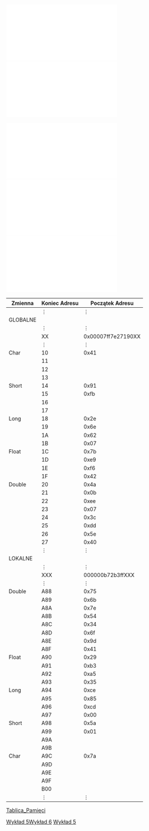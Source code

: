 ![Laboratorium 4_2021](/Notatki/Semestr%201/Podstawy%20programowania/Labolatoria/Labolatoria%204/Laboratorium%204_2021.pdf)
![row_kwa](/Notatki/Semestr%201/Podstawy%20programowania/Labolatoria/Labolatoria%204/row_kwa.cpp)

![Labolatoria4.1a](/Notatki/Semestr%201/Podstawy%20programowania/Labolatoria/Labolatoria%204/Labolatoria4.1a.cpp)![Labolatoria4.1b](/Notatki/Semestr%201/Podstawy%20programowania/Labolatoria/Labolatoria%204/Labolatoria4.1b.cpp)![Labolatorium 4](/Notatki/Semestr%201/Podstawy%20programowania/Labolatoria/Labolatoria%204/Labolatorium%204.cpp)

| Zmienna  | Koniec Adresu | Początek Adresu    |
| -------- | ------------- | ------------------ |
|          | $\vdots$      | $\vdots$           |
| GLOBALNE |               |                    |
|          | $\vdots$      | $\vdots$           |
|          | XX            | 0x00007ff7e27190XX |
|          | $\vdots$      | $\vdots$           |
| Char     | 10            | 0x41               |
|          | 11            |                    |
|          | 12            |                    |
|          | 13            |                    |
| Short    | 14            | 0x91               |
|          | 15            | 0xfb               |
|          | 16            |                    |
|          | 17            |                    |
| Long     | 18            | 0x2e               |
|          | 19            | 0x6e               |
|          | 1A            | 0x62               |
|          | 1B            | 0x07               |
| Float    | 1C            | 0x7b               |
|          | 1D            | 0xe9               |
|          | 1E            | 0xf6               |
|          | 1F            | 0x42               |
| Double   | 20            | 0x4a               |
|          | 21            | 0x0b               |
|          | 22            | 0xee               |
|          | 23            | 0x07               |
|          | 24            | 0x3c               |
|          | 25            | 0xdd               |
|          | 26            | 0x5e               |
|          | 27            | 0x40               |
|          | $\vdots$      | $\vdots$           |
| LOKALNE  |               |                    |
|          | $\vdots$      | $\vdots$           |
|          | XXX           | 000000b72b3ffXXX   |
|          | $\vdots$      | $\vdots$           |
| Double   | A88           | 0x75               |
|          | A89           | 0x6b               |
|          | A8A           | 0x7e               |
|          | A8B           | 0x54               |
|          | A8C           | 0x34               |
|          | A8D           | 0x6f               |
|          | A8E           | 0x9d               |
|          | A8F           | 0x41               |
| Float    | A90           | 0x29               |
|          | A91           | 0xb3               |
|          | A92           | 0xa5               |
|          | A93           | 0x35               |
| Long     | A94           | 0xce               |
|          | A95           | 0x85               |
|          | A96           | 0xcd               |
|          | A97           | 0x00               |
| Short    | A98           | 0x5a               |
|          | A99           | 0x01               |
|          | A9A           |                    |
|          | A9B           |                    |
| Char     | A9C           | 0x7a               |
|          | A9D           |                    |
|          | A9E           |                    |
|          | A9F           |                    |
|          | B00           |                    |
|          | $\vdots$      | $\vdots$           |

[Tablica_Pamięci](/Notatki/Semestr%201/Podstawy%20programowania/Labolatoria/Labolatoria%204/Tablica_Pami%C4%99ci.png)

[Wykład 5](/Notatki/Semestr%201/Podstawy%20programowania/Wyk%C5%82ady/Wyk%C5%82ad%205/Wyk%C5%82ad%205.md)[Wykład 6](/Notatki/Semestr%201/Podstawy%20programowania/Wyk%C5%82ady/Wyk%C5%82ad%206/Wyk%C5%82ad%206.md)
[Wykład 5](/Notatki/Semestr%201/Algebra%20liniowa%20z%20geometri%C4%85%20analityczn%C4%85/Wyk%C5%82ady/Wyk%C5%82ad%205/Wyk%C5%82ad%205.md)
